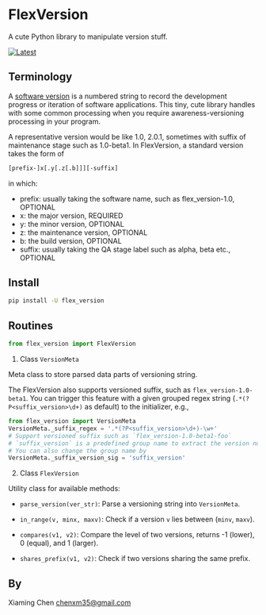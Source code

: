 # FlexVersion
A cute Python library to manipulate version stuff.

[![Latest](https://img.shields.io/pypi/v/flex_version.svg)](https://pypi.python.org/pypi/flex_version)

## Terminology

A [software version](https://en.wikipedia.org/wiki/Software_versioning) is a numbered string to
record the development progress or iteration of software applications. This tiny, cute library
handles with some common processing when you require awareness-versioning processing in your program.

A representative version would be like 1.0, 2.0.1, sometimes with suffix of maintenance stage such
as 1.0-beta1. In FlexVersion, a standard version takes the form of

```bash
[prefix-]x[.y[.z[.b]]][-suffix]
```

in which:

* prefix: usually taking the software name, such as flex_version-1.0, OPTIONAL 
* x: the major version, REQUIRED
* y: the minor version, OPTIONAL
* z: the maintenance version, OPTIONAL
* b: the build version, OPTIONAL
* suffix: usually taking the QA stage label such as alpha, beta etc., OPTIONAL

## Install

```bash
pip install -U flex_version
```

## Routines

```python
from flex_version import FlexVersion
```

1. Class `VersionMeta`

Meta class to store parsed data parts of versioning string.

The FlexVersion also supports versioned suffix, such as `flex_version-1.0-beta1`. You can
trigger this feature with a given grouped regex string (`.*(?P<suffix_version>\d+)` as default)
to the initializer, e.g.,

```python
from flex_version import VersionMeta
VersionMeta._suffix_regex = '.*(?P<suffix_version>\d+)-\w+'
# Support versioned suffix such as `flex_version-1.0-beta1-foo`
# `suffix_version` is a predefined group name to extract the version number.
# You can also change the group name by
VersionMeta._suffix_version_sig = 'suffix_version'
```

2. Class `FlexVersion`

Utility class for available methods:

- `parse_version(ver_str)`: Parse a versioning string into `VersionMeta`.

- `in_range(v, minx, maxv)`: Check if a version `v` lies between (`minv`, `maxv`).

- `compares(v1, v2)`: Compare the level of two versions, returns -1 (lower), 0 (equal), and 1 (larger).

- `shares_prefix(v1, v2)`: Check if two versions sharing the same prefix.


## By

Xiaming Chen <chenxm35@gmail.com>
